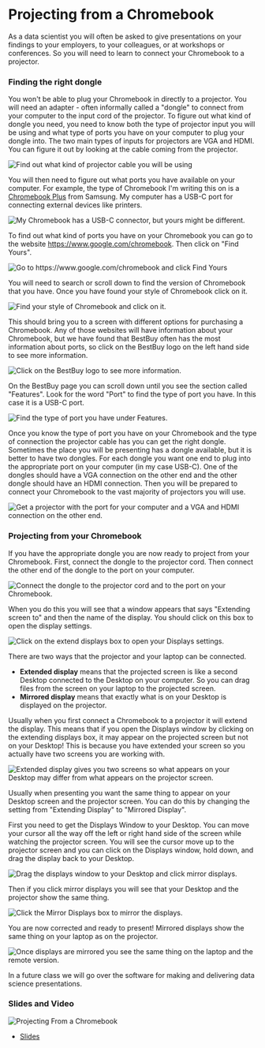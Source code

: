 


# Projecting from a Chromebook

As a data scientist you will often be asked to give presentations on your findings to your employers, to your colleagues, or at workshops or conferences. So you will need to learn to connect your Chromebook to a projector.


### Finding the right dongle

You won't be able to plug your Chromebook in directly to a projector. You will need an adapter - often informally called a "dongle" to connect from your computer to the input cord of the projector. To figure out what kind of dongle you need, you need to know both the type of projector input you will be using and what type of ports you have on your computer to plug your dongle into. The two main types of inputs for projectors are VGA and HDMI. You can figure it out by looking at the cable coming from the projector.


![Find out what kind of projector cable you will be using ](https://docs.google.com/presentation/d/1c4diFFLIkAqYE4EIbI6mZAYLc8zOPMwLEiczFMMM2nQ/export/png?id=1c4diFFLIkAqYE4EIbI6mZAYLc8zOPMwLEiczFMMM2nQ&pageid=g3b1980cd70_0_118)


You will then need to figure out what ports you have available on your computer. For example, the type of Chromebook I'm writing this on is a [Chromebook Plus](https://www.samsung.com/us/computing/chromebooks/12-14/xe513c24-k01us-xe513c24-k01us/) from Samsung. My computer has a USB-C port for connecting external devices like printers.


![My Chromebook has a USB-C connector, but yours might be different. ](https://docs.google.com/presentation/d/1c4diFFLIkAqYE4EIbI6mZAYLc8zOPMwLEiczFMMM2nQ/export/png?id=1c4diFFLIkAqYE4EIbI6mZAYLc8zOPMwLEiczFMMM2nQ&pageid=g3b1b32c412_0_15)


To find out what kind of ports you have on your Chromebook you can go to the website https://www.google.com/chromebook. Then click on "Find Yours".


![Go to https://www.google.com/chromebook and click Find Yours ](https://docs.google.com/presentation/d/1c4diFFLIkAqYE4EIbI6mZAYLc8zOPMwLEiczFMMM2nQ/export/png?id=1c4diFFLIkAqYE4EIbI6mZAYLc8zOPMwLEiczFMMM2nQ&pageid=g3b1b32c412_0_26)

You will need to search or scroll down to find the version of Chromebook that you have. Once you have found your style of Chromebook click on it.



![Find your style of Chromebook and click on it. ](https://docs.google.com/presentation/d/1c4diFFLIkAqYE4EIbI6mZAYLc8zOPMwLEiczFMMM2nQ/export/png?id=1c4diFFLIkAqYE4EIbI6mZAYLc8zOPMwLEiczFMMM2nQ&pageid=g3b1b32c412_0_31)


This should bring you to a screen with different options for purchasing a Chromebook. Any of those websites will have information about your Chromebook, but we have found that BestBuy often has the most information about ports, so click on the BestBuy logo on the left hand side to see more information.


![Click on the BestBuy logo to see more information. ](https://docs.google.com/presentation/d/1c4diFFLIkAqYE4EIbI6mZAYLc8zOPMwLEiczFMMM2nQ/export/png?id=1c4diFFLIkAqYE4EIbI6mZAYLc8zOPMwLEiczFMMM2nQ&pageid=g3b1b32c412_0_36)

On the BestBuy page you can scroll down until you see the section called "Features". Look for the word "Port" to find the type of port you have. In this case it is a USB-C port.


![Find the type of port you have under Features. ](https://docs.google.com/presentation/d/1c4diFFLIkAqYE4EIbI6mZAYLc8zOPMwLEiczFMMM2nQ/export/png?id=1c4diFFLIkAqYE4EIbI6mZAYLc8zOPMwLEiczFMMM2nQ&pageid=g3b1b32c412_0_41)

Once you know the type of port you have on your Chromebook and the type of connection the projector cable has you can get the right dongle. Sometimes the place you will be presenting has a dongle available, but it is better to have two dongles. For each dongle you want one end to plug into the appropriate port on your computer (in my case USB-C). One of the dongles should have a VGA connection on the other end and the other dongle should have an HDMI connection. Then you will be prepared to connect your Chromebook to the vast majority of projectors you will use.


![Get a projector with the port for your computer and a VGA and HDMI connection on the other end. ](https://docs.google.com/presentation/d/1c4diFFLIkAqYE4EIbI6mZAYLc8zOPMwLEiczFMMM2nQ/export/png?id=1c4diFFLIkAqYE4EIbI6mZAYLc8zOPMwLEiczFMMM2nQ&pageid=g3b1b32c412_0_58)





### Projecting from your Chromebook

If you have the appropriate dongle you are now ready to project from your Chromebook. First, connect the dongle to the projector cord. Then connect the other end of the dongle to the port on your computer.



![Connect the dongle to the projector cord and to the port on your Chromebook. ](https://docs.google.com/presentation/d/1c4diFFLIkAqYE4EIbI6mZAYLc8zOPMwLEiczFMMM2nQ/export/png?id=1c4diFFLIkAqYE4EIbI6mZAYLc8zOPMwLEiczFMMM2nQ&pageid=g3b1b32c412_0_64)


When you do this you will see that a window appears that says "Extending screen to" and then the name of the display. You should click on this box to open the display settings.


![Click on the extend displays box to open your Displays settings. ](https://docs.google.com/presentation/d/1c4diFFLIkAqYE4EIbI6mZAYLc8zOPMwLEiczFMMM2nQ/export/png?id=1c4diFFLIkAqYE4EIbI6mZAYLc8zOPMwLEiczFMMM2nQ&pageid=g3b1b32c412_0_97)


There are two ways that the projector and your laptop can be connected.

* __Extended display__ means that the projected screen is like a second Desktop connected to the Desktop on your computer. So you can drag files from the screen on your laptop to the projected screen.
* __Mirrored display__ means that exactly what is on your Desktop is displayed on the projector.

Usually when you first connect a Chromebook to a projector it will extend the display. This means that if you open the Displays window by clicking on the extending displays box, it may appear on the projected screen but not on your Desktop! This is because you have extended your screen so you actually have two screens you are working with.



![Extended display gives you two screens so what appears on your Desktop may differ from what appears on the projector screen. ](https://docs.google.com/presentation/d/1c4diFFLIkAqYE4EIbI6mZAYLc8zOPMwLEiczFMMM2nQ/export/png?id=1c4diFFLIkAqYE4EIbI6mZAYLc8zOPMwLEiczFMMM2nQ&pageid=g3b1b32c412_0_102)


Usually when presenting you want the same thing to appear on your Desktop screen and the projector screen. You can do this by changing the setting from "Extending Display" to "Mirrored Display".

First you need to get the Displays Window to your Desktop. You can move your cursor all the way off the left or right hand side of the screen while watching the projector screen. You will see the cursor move up to the projector screen and you can click on the Displays window, hold down, and drag the display back to your Desktop.


![Drag the displays window to your Desktop and click mirror displays. ](https://docs.google.com/presentation/d/1c4diFFLIkAqYE4EIbI6mZAYLc8zOPMwLEiczFMMM2nQ/export/png?id=1c4diFFLIkAqYE4EIbI6mZAYLc8zOPMwLEiczFMMM2nQ&pageid=g3b1b32c412_0_72)

Then if you click mirror displays you will see that your Desktop and the projector show the same thing.


![Click the Mirror Displays box to mirror the displays. ](https://docs.google.com/presentation/d/1c4diFFLIkAqYE4EIbI6mZAYLc8zOPMwLEiczFMMM2nQ/export/png?id=1c4diFFLIkAqYE4EIbI6mZAYLc8zOPMwLEiczFMMM2nQ&pageid=g3b1b32c412_0_111)


You are now corrected and ready to present! Mirrored displays show the same thing on your laptop as on the projector.


![Once displays are mirrored you see the same thing on the laptop and the remote version.  ](https://docs.google.com/presentation/d/1c4diFFLIkAqYE4EIbI6mZAYLc8zOPMwLEiczFMMM2nQ/export/png?id=1c4diFFLIkAqYE4EIbI6mZAYLc8zOPMwLEiczFMMM2nQ&pageid=g3b1b32c412_0_80)

In a future class we will go over the software for making and delivering data science presentations.



### Slides and Video

![Projecting From a Chromebook](https://www.youtube.com/watch?v=oiXBo6Qf9YQ)

* [Slides](https://docs.google.com/presentation/d/1c4diFFLIkAqYE4EIbI6mZAYLc8zOPMwLEiczFMMM2nQ/edit?usp=sharing)
